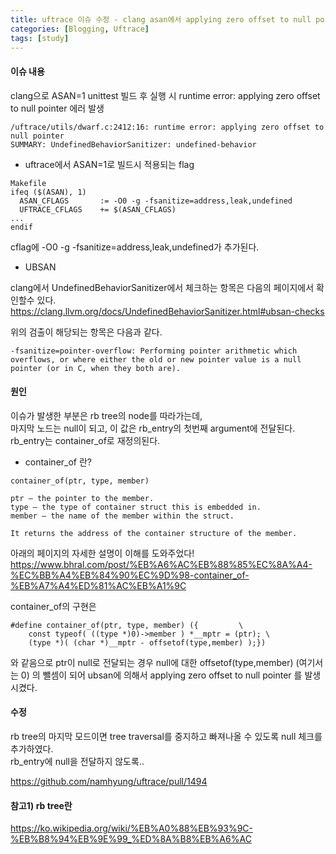 ```yaml
---
title: uftrace 이슈 수정 - clang asan에서 applying zero offset to null pointer 에러 발생건
categories: [Blogging, Uftrace]
tags: [study]
---
```

#### 이슈 내용

clang으로 ASAN=1 unittest 빌드 후 실행 시 runtime error: applying zero offset to null pointer 에러 발생  
```
/uftrace/utils/dwarf.c:2412:16: runtime error: applying zero offset to null pointer
SUMMARY: UndefinedBehaviorSanitizer: undefined-behavior
```

- uftrace에서 ASAN=1로 빌드시 적용되는 flag

 
```
Makefile 
ifeq ($(ASAN), 1)
  ASAN_CFLAGS       := -O0 -g -fsanitize=address,leak,undefined
  UFTRACE_CFLAGS    += $(ASAN_CFLAGS)
...
endif
```
cflag에 -O0 -g -fsanitize=address,leak,undefined가 추가된다.


- UBSAN  

clang에서 UndefinedBehaviorSanitizer에서 체크하는 항목은 다음의 페이지에서 확인할수 있다.
<https://clang.llvm.org/docs/UndefinedBehaviorSanitizer.html#ubsan-checks>


위의 검출이 해당되는 항목은 다음과 같다.    
```
-fsanitize=pointer-overflow: Performing pointer arithmetic which overflows, or where either the old or new pointer value is a null pointer (or in C, when they both are).
```


#### 원인

이슈가 발생한 부분은 rb tree의 node를 따라가는데,   
마지막 노드는 null이 되고, 이 값은 rb_entry의 첫번째 argument에 전달된다. 
rb_entry는 container_of로 재정의된다.

- container_of 란?  

```
container_of(ptr, type, member)

ptr – the pointer to the member.
type – the type of container struct this is embedded in.
member – the name of the member within the struct.

It returns the address of the container structure of the member.
```

아래의 페이지의 자세한 설명이 이해를 도와주었다!
<https://www.bhral.com/post/%EB%A6%AC%EB%88%85%EC%8A%A4-%EC%BB%A4%EB%84%90%EC%9D%98-container_of-%EB%A7%A4%ED%81%AC%EB%A1%9C>


container_of의 구현은

```
#define container_of(ptr, type, member) ({         \
    const typeof( ((type *)0)->member ) *__mptr = (ptr); \
    (type *)( (char *)__mptr - offsetof(type,member) );})
```

와 같음으로 
ptr이 null로 전달되는 경우 null에 대한 offsetof(type,member) (여기서는 0) 의 뺄셈이 되어 ubsan에 의해서
applying zero offset to null pointer 를 발생시켰다.

#### 수정
rb tree의 마지막 모드이면 tree traversal를 중지하고 빠져나올 수 있도록 null 체크를 추가하였다.  
rb_entry에 null을 전달하지 않도록..

<https://github.com/namhyung/uftrace/pull/1494>


#### 참고1) rb tree란
https://ko.wikipedia.org/wiki/%EB%A0%88%EB%93%9C-%EB%B8%94%EB%9E%99_%ED%8A%B8%EB%A6%AC




